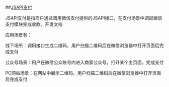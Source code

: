 ##[JSAPI支付](https://pay.weixin.qq.com/static/product/product_intro.shtml?name=jsapi)

JSAPI支付是指商户通过调用微信支付提供的JSAPI接口，在支付场景中调起微信支付模块完成收款。开发文档

应用场景有：

线下场所：调用接口生成二维码，用户扫描二维码后在微信浏览器中打开页面后完成支付

公众号场景：用户在微信公众账号内进入商家公众号，打开某个主页面，完成支付

PC网站场景：在网站中展示二维码，用户扫描二维码后在微信浏览器中打开页面后完成支付

